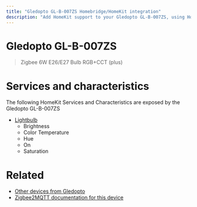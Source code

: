 ```yaml
---
title: "Gledopto GL-B-007ZS Homebridge/HomeKit integration"
description: "Add HomeKit support to your Gledopto GL-B-007ZS, using Homebridge, Zigbee2MQTT and homebridge-z2m."
---
```

<!---
This file has been GENERATED using src/docgen/docgen.ts
DO NOT EDIT THIS FILE MANUALLY!
-->
# Gledopto GL-B-007ZS
> Zigbee 6W E26/E27 Bulb RGB+CCT (plus)


# Services and characteristics
The following HomeKit Services and Characteristics are exposed by
the Gledopto GL-B-007ZS

* [Lightbulb](../../light.md)
  * Brightness
  * Color Temperature
  * Hue
  * On
  * Saturation


# Related
* [Other devices from Gledopto](../index.md#gledopto)
* [Zigbee2MQTT documentation for this device](https://www.zigbee2mqtt.io/devices/GL-B-007ZS.html)